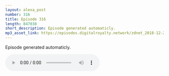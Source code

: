 ```yaml
---
layout: alexa_post
number: 316
title: Episode 316
length: 847038
short_description: Episode generated automaticly.
mp3_asset_link: https://episodes.digitalroyalty.network/zdnet_2018-12-27_01-00-04.mp3
---
```


Episode generated automaticly.

<audio controls>
    <source src="{{ page.mp3_asset_link }}" type="audio/mpeg">
</audio>